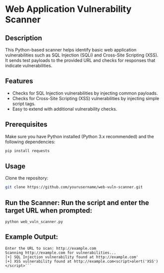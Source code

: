 # Web Application Vulnerability Scanner

## Description
This Python-based scanner helps identify basic web application vulnerabilities such as SQL Injection (SQLi) and Cross-Site Scripting (XSS). It sends test payloads to the provided URL and checks for responses that indicate vulnerabilities.

## Features
- Checks for SQL Injection vulnerabilities by injecting common payloads.
- Checks for Cross-Site Scripting (XSS) vulnerabilities by injecting simple script tags.
- Easy to extend with additional vulnerability checks.

## Prerequisites
Make sure you have Python installed (Python 3.x recommended) and the following dependencies:
```bash
pip install requests
```

## Usage
Clone the repository:
```bash
git clone https://github.com/yourusername/web-vuln-scanner.git
```
## Run the Scanner: Run the script and enter the target URL when prompted:
```
python web_vuln_scanner.py
```
## Example Output:
```
Enter the URL to scan: http://example.com
Scanning http://example.com for vulnerabilities...
[+] SQL Injection vulnerability found at http://example.com'
[+] XSS vulnerability found at http://example.com<script>alert('XSS')</script>```
